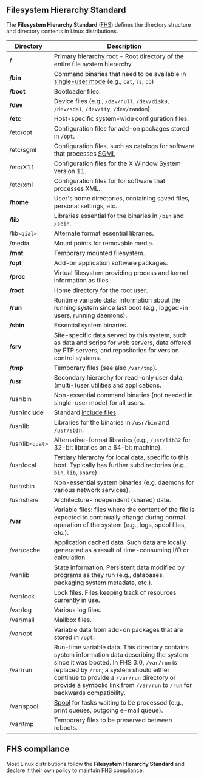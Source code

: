 ## Filesystem Hierarchy Standard

The **Filesystem Hierarchy Standard** ([FHS](https://en.wikipedia.org/wiki/Filesystem_Hierarchy_Standard)) defines the directory structure and directory contents in Linux distributions.

| Directory        | Description                                                                                                                                                                                                                                                                                                          |
| ---------------- | -------------------------------------------------------------------------------------------------------------------------------------------------------------------------------------------------------------------------------------------------------------------------------------------------------------------- |
| **/**            | Primary hierarchy root - Root directory of the entire file system hierarchy                                                                                                                                                                                                                                          |
| **/bin**         | Command binaries that need to be available in [single-user mode](https://en.wikipedia.org/wiki/Single-user_mode) (e.g., `cat`, `ls`, `cp`)                                                                                                                                                                           |
| **/boot**        | Bootloader files.                                                                                                                                                                                                                                                                                                    |
| **/dev**         | Device files (e.g., `/dev/null`, `/dev/disk0`, `/dev/sda1`, `/dev/tty`, `/dev/random`)                                                                                                                                                                                                                               |
| **/etc**         | Host-specific system-wide configuration files.                                                                                                                                                                                                                                                                       |
| /etc/opt         | Configuration files for add-on packages stored in `/opt`.                                                                                                                                                                                                                                                            |
| /etc/sgml        | Configuration files, such as catalogs for software that processes [SGML](https://en.wikipedia.org/wiki/Standard_Generalized_Markup_Language)                                                                                                                                                                         |
| /etc/X11         | Configuration files for the X Window System version 11.                                                                                                                                                                                                                                                              |
| /etc/xml         | Configuration files for for software that processes XML.                                                                                                                                                                                                                                                             |
| **/home**        | User's home directories, containing saved files, personal settings, etc.                                                                                                                                                                                                                                             |
| **/lib**         | Libraries essential for the binaries in `/bin` and `/sbin`.                                                                                                                                                                                                                                                          |
| /lib`<qial>`     | Alternate format essential libraries.                                                                                                                                                                                                                                                                                |
| /media           | Mount points for removable media.                                                                                                                                                                                                                                                                                    |
| **/mnt**         | Temporary mounted filesystem.                                                                                                                                                                                                                                                                                        |
| **/opt**         | Add-on application software packages.                                                                                                                                                                                                                                                                                |
| **/proc**        | Virtual filesystem providing process and kernel information as files.                                                                                                                                                                                                                                                |
| **/root**        | Home directory for the root user.                                                                                                                                                                                                                                                                                    |
| **/run**         | Runtime variable data: information about the running system since last boot (e.g., logged-in users, running daemons).                                                                                                                                                                                                |
| **/sbin**        | Essential system binaries.                                                                                                                                                                                                                                                                                           |
| **/srv**         | Site-specific data served by this system, such as data and scrips for web servers, data offered by FTP servers, and repositories for version control systems.                                                                                                                                                        |
| **/tmp**         | Temporary files (see also `/var/tmp`).                                                                                                                                                                                                                                                                               |
| **/usr**         | Secondary hierarchy for read-only user data; (multi-)user utilities and applications.                                                                                                                                                                                                                                |
| /usr/bin         | Non-essential command binaries (not needed in single-user mode) for all users.                                                                                                                                                                                                                                       |
| /usr/include     | Standard [include files](https://en.wikipedia.org/wiki/Include_directive).                                                                                                                                                                                                                                           |
| /usr/lib         | Libraries for the binaries in `/usr/bin` and `/usr/sbin`.                                                                                                                                                                                                                                                            |
| /usr/lib`<qual>` | Alternative-format libraries (e.g., `/usr/lib32` for 32-bit libraries on a 64-bit machine).                                                                                                                                                                                                                          |
| /usr/local       | Tertiary hierarchy for local data, specific to this host. Typically has further subdirectories (e.g., `bin`, `lib`, `share`).                                                                                                                                                                                        |
| /usr/sbin        | Non-essential system binaries (e.g. daemons for various network services).                                                                                                                                                                                                                                           |
| /usr/share       | Architecture-independent (shared) date.                                                                                                                                                                                                                                                                              |
| **/var**         | Variable files: files where the content of the file is expected to continually change during normal operation of the system (e.g., logs, spool files, etc.).                                                                                                                                                         |
| /var/cache       | Application cached data. Such data are locally generated as a result of time-consuming I/O or calculation.                                                                                                                                                                                                           |
| /var/lib         | State information. Persistent data modified by programs as they run (e.g., databases, packaging system metadata, etc.).                                                                                                                                                                                              |
| /var/lock        | Lock files. Files keeping track of resources currently in use.                                                                                                                                                                                                                                                       |
| /var/log         | Various log files.                                                                                                                                                                                                                                                                                                   |
| /var/mail        | Mailbox files.                                                                                                                                                                                                                                                                                                       |
| /var/opt         | Variable data from add-on packages that are stored in `/opt`.                                                                                                                                                                                                                                                        |
| /var/run         | Run-time variable data. This directory contains system information data describing the system since it was booted. In FHS 3.0, `/var/run` is replaced by `/run`; a system should either continue to provide a `/var/run` directory or provide a symbolic link from `/var/run` to `/run` for backwards compatibility. |
| /var/spool       | [Spool](https://en.wikipedia.org/wiki/Spooling) for tasks waiting to be processed (e.g., print queues, outgoing e-mail queue).                                                                                                                                                                                       |
| /var/tmp         | Temporary files to be preserved between reboots.                                                                                                                                                                                                                                                                     |

## FHS compliance

Most Linux distributions follow the **Filesystem Hierarchy Standard** and declare it their own policy to maintain FHS compliance.
